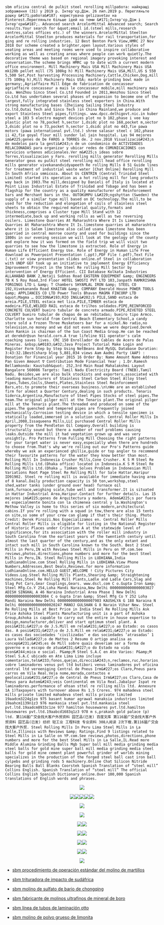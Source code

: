 
```
sbm oficina central de pulkit steel rerolling millработа: найкращі зображення (31) у 2019 р. Інтер'єр,Дім. 26 лип.2019 р. Перегляньте дошку &#171;работа&#187; користувача gelizavetav на Pinterest.Перегляньте більше ідей на теми &#171;Інтер'єр,Дім і Інтер'єри&#187;. Advanced search ArcelorMittal Advanced search; Search results.Your search for &quot;email id.(steel mills,research centres,sales offices etc.) of the winners.ArcelorMittal Steelton ArcelorMittal Steelton produces materials for rail transportation,for ging and re rolling industries. 12 Best Benton Park View,HMRC 27 Nov 2018 Our scheme created a brighter,open layout.Various styles of seating areas and meeting rooms were used to inspire collaborative working as well as creating areas where people can work quietly.The decorative theme was based on regional imagery provoking interest and conversation.The scheme brings HMRC up to date with a current modern office environment. Mill Machinery Mais USA Mill Machinery Mais USA mk120b pellet mill (75 100kg h) Mill Machinery Mais USA,Mill,US $ 550 5,500 Set,Post harvesting Processing Machinery,Cattle,Chicken,Dog,mill (75 100kg h),Mill Machinery Mais USA; marble grinding bowl made in germany;,Agriaffaire Mill Edge de fabrication de concasseur agriaffaire concasseur a mais le concasseur mobile,mill machinery mais usa. WenZhou Sinco Steel Co.Ltd Founded in 2011,Wenzhou Sinco Steel Co.Ltd has undertaken several phases of expansion to become one of the largest,fully integrated stainless steel exporters in China.With strong manufacturing bases (Zhejiang Sailing Steel Industry Co.ltd,Outai Tech and Sinco Tech )in China Mainland,we produce and export Stainless Steel pipes,fittings. www.dpcc.delhigovt.nic.in kuber steel a 103 5 electro magnet devices plot no b 102,phase i vee kay plastic plot no 78,pocket h,sector 1,dsidc plot no 168,pocket m,sector 3,dsidc plot no o 73,pocket h,sector 1,dsidc plot no 443,fie pawa motors (pawa international pvt.ltd.) shree salasar steel c 102,phase ii 42,fie goyal flour mill sunder lal jain hospital. Las 94 mejores im&#225;genes de De FAROS a TORRES de. 2 nov.2018 Visualizaci&#243;n de modelos para la gesti&#243;n de un condominio de ACTIVIDADES RELACIONADAS para organizar y ubicar redes de COMUNICACIONES con servicios urbanos adicionales.Ver m&#225;s ideas sobre Torres,Visualizacion y Faro. rerolling mills generator Rerolling Mills Generator geus eu pulkit steel rerolling mill head office rerolling mills generator vivekanandvidyapeeth Re rolling Mills 8 51 Guide lines for treatment of industrial waste water [Chat Online] Rerolling Mill In South Africa smmicoza. About Us CENTRIN (Central Trinidad Steel Limited) started its operation as a hot rolling mill for long products way back in 1983.The mill,designed by Danieli of Italy is located at Point Lisas Industrial Estate of Trinidad and Tobago and has been a flagship for the country as a quality manufacturer of Reinforcement bars and Merchant bars in the. OUTOKUMPU L&#229;ngshyttan (Sweden) the supply of a similar type mill based on DC technology.The mill,to be used for the reduction and elongation of coils of stainless steel sheets to obtain the required material quality,formats and thickness,comprises a Cluster type Mill Stand with 12 intermediate,back up and working rolls as well as two reversing coilers. Limestone Quarries At Maharashtra Where It Is Limestone Quarries At Maharashtra Where It Is.limestone quarries at maharashtra where it is Salem limestone also called usana limestone has been quarried in central monroe county and used for buildings since the 1800s in our evening session we will look at the geology of the county and explore how it was formed on the field trip we will visit two quarries to see how the limestone is extracted. Role of Energy in Human Life Efficient Energy Use. Role of Energy in Human Life Free download as Powerpoint Presentation (.ppt),PDF File (.pdf),Text File (.txt) or view presentation slides online.of Steel in collaboration with UNDP GEF took up an initiative to implement Energy Efficiency Improvement Project in the Steel Re rolling Mill Sector by intervention of Energy Efficient. CII Database Kolkata Industries ALLAHABAD BANK 2,Netaji Subhas Road EASTERN EQUIPMENT &amp; ENGINEERS 7B K S Roy Road,3rd Floor HOTEL SWOSTI PVT LTD 103,Janpath RAMKRISHNA FORGINGS LTD L &amp; T Chambers SHYAMLAL IRON &amp; STEEL CO 192,Vivekananda Road KHAITAN &amp; COMPANY Emerald House POWER TOOLS &amp; APPLIANCES CO LTD Power Tools Bhavan MAGMA FINCORP LTD &quot;Magma … DICION&#193;RIO INGL&#202;S PILE,SAND estaca de areia.PILE,STEEL estaca met lica.PILE,TIMBER estaca de madeira.PILE,WELDED RAIL estaca de trilhos soldados.PIPE,REINFORCED CONCRETE CULVERT bueiro tubular de concreto armado.PIPE,RIVETED STEEL CULVERT bueiro tubular de chapas de ao rebitadas; bueiro tipo Armco. Charlotte sun herald from Central Beach Elementary School,a candy store sold a frozen Three Musketeers bar for a nickel.No radio,no television,no money and we did not even know we were deprived.Derek Dunn Rankin is chairman of the Sun Coast Media Group.He can be reached at derekdr@sun herald.corn.A true lifeline 911 operator's calm coaching saves lives. CRC 150 Enrollador de Cables de Acero de Palas Mineras. &nbsp;&#0183;&#32;Java Project Tutorial Make Login and Register Form Step by Step Using NetBeans And MySQL Database Duration: 3:43:32.1BestCsharp blog 5,881,034 views Aam Aadmi Party (AAP) : Donation for Financial year 2015 16 Order By: Name Amount Name Address Pan Given Amount ∇ Contribution Mode Financial Year ; 1.Dr.Ramesh Bellamkonda: Kaustubh&quot; 252,3rd Main Road Mahalakshmi Layout Bangalore 560086 Targets: Tamil Nadu Electricity Board (TNEB),Tamil Nadu. Besides,we are also bulk stockists and exporters,associated with leading manufacturers of Stainless Steel Carbon Steel Alloy Steel Pipes,Tubes,Coils,Sheets,Plates,Stainless Steel Reinforcement Bars,etc.to promote their overseas business.\n\nWe are an established firm for almost a Quarter Century,dealing in such products. Tenaris Siderca,Argentina,Manufacture of Steel Pipes Stocks of steel pipes.The team.The original pilger mill at the Tenaris plant.The original pilger mill at the Tenaris plant.The threaded end produced on some of the pipes.The quenched and tempered pipes are frequently joined mechanically.Corrosion testing device in which a tensile specimen is statically loaded,immersed in a solution such. Central Roller Mills In April,2008,Issaqueena Mills,LLC purchased Central Roller Mills property from the Pendleton Oil Company.Overall building is structurally sound but there a number of roof problems causing leaks.Outside the mill it had vegetation grown up and was very unsightly. Pro Patterns from Fulling Mill Choosing the right patterns for your target water is never easy,especially when there are hundreds to choose from.That's why we're rolling out our Pro's Patterns guide whereby we ask an experienced ghillie,guide or top angler to recommend their favourite patterns for the water they know better than most. Rolling Mill In Indonesia Crusher Mills,Cone Crusher. K S M Steel Re Rolling Mills Ltd.(Dhaka office) located in Indonesia.K S M Steel Re Rolling Mills Ltd.(Dhaka … Timken Solves Problem in Indonesian Mill Variations Root Page Steel Re Rolling Mill for Sale Hattar,Haripur ID91902. Steel re rolling mill is available for immediate having area of 8 kanal.Daily production capacity is 50 ton,workshop,steel shed,water tanks (under ground over head) furnace oil tank,furnace,weighing scale,tube well and transformer.It is situated in Hattar Industrial Area,Haripur.Contact for further details. Las 15 mejores im&#225;genes de Arquitectura y madera. Adem&#225;s por fuera es especialmente bonita con la chimenea central y la.Washington's Methow Valley is home to this series of six modern,architectural cabins.If you’re rolling with a squad in tow,there are also 15 tents on site,so some of your crew can glamp if that's their thing. Photo Credit: Derek Pirozzi.Nos Especializamos en. Central Roller Mills Central Roller Mills is eligible for listing in the National Register of Historic Places under Criterion A at the statewide level of significance,for its association with the roller mill industry in South Carolina from the earliest years of the twentieth century until almost the last quarter of the century,and as the only extant and intact such mill in South Carolina known to the South. Best 2 Steel Mills in Peru,IN with Reviews Steel Mills in Peru on YP.com.See reviews,photos,directions,phone numbers and more for the best Steel Mills in Peru,IN. Steel Rolling Mills in LUDHIANA,India LudhianaOnline.com Steel Rolling Mills in LUDHIANA.View Phone Numbers,Addresses,Best Deals,Reviews.for more information LudhianaOnline.com.HELLO GUEST,WELCOME ! City Pictures City Videos.Log.Steel Rolling Mills Plants,Shearing &amp; Straightening machines,Steel Re Rolling Mill Plants,Ladle and Ladle Cars,Slag and Slag Pot Cars,Gear Couplings,Gears. www.dscl.com C o.Gupta Iron &amp; Steel Mfg.Co.Y 254,Loha Mandi Naraina,New Delhi 00000000000000003027 ADISH SINGHAL A 46 Naraina Industrial Area Phase I New Delhi 00000000000000003084 C o Gupta Iran &amp; Steel Mfg Co Y 252 Loha Mandi Naraina New Delhi 00000000000000007903 KAUSHLYA G 188 Naraina N Delhi 00000000000000020247 MANOJ GULSHAN G 8 Narain Vihar New. Steel Re Rolling Mills at Best Price in India Steel Re Rolling Mills Ask Price Ashoka Steel Plants Manufacturing unit is a part of Ashoka Group,Ashoka is capable to carry out the entire in house expertise to design,manufacturer,deliver and start optimum steel plant. A posi&#231;&#227;o de J.S.Mill em rela&#231;&#227;o ao Estado: os casos das. A posi&#231;&#227;o de J.S.Mill em rela&#231;&#227;o ao Estado: os casos das sociedades ‘civilizadas’ e das sociedades ‘atrasadas’ 1 Laura Vallad&#227;o de Mattos 2 Resumo O artigo analisa as concep&#231;&#245;es de Mill sobre quais deveriam ser a forma de governo e o escopo de atua&#231;&#227;o do Estado na vida econ&#244;mica e social. P&amp;M Steel S.A.C en Ate Varios: P&amp;M Steel S.A.C ubicado en Ate Lima Lima incluye comentarios,tel&#233;fonos,quejas,direcci&#243;n,reclamos,ruc,horarios,mapa sobre laminadores venus pvt ltd butibori venus laminadores pvt oficina central ltd vereeniging Central de Pneus Irm&#227;os Claro,Pneus para carros em Vila Real.Veja nome,morada,contactos e geolocaliza&#231;&#227;o de Central de Pneus Irm&#227;os Claro,Casa de Pneus para Autom&#243;veis Continental em Vila Real.Jabalpur Ispat re laminadores.performance of ehsan sttel re rolling mills ltd. Annexure 1A 1)Taxpayers with turnover above Rs 1.5 Crores. 974 mahadeva steel mills private limited mahadeva steel mills private limited 19aadcm3224g1zo 975 basant kumar agrawal manaksia industries limited 19aahcm1139n1z3 976 mankasia steel pvt.ltd.mankasia steel pvt.ltd.19aadcm8933c1ze 977 hamilton housewares pvt.ltd.hamilton housewares pvt.ltd.19aabcd1683q1z3 978 m s,prakash gold palace (p) ltd. 第116届广交会找大客户外贸资料 园艺品(已发) 百度文库 第116届广交会找大客户外贸资料 园艺品(已发) 纺织 轻工业 工程科技 专业资料 308人阅读 2次下载.第116届广交会找大客户外贸. Steel Rolling Mills In Peru Lima Steel Mills in La Salle,Illinois with Reviews &amp; Ratings.Find 9 listings related to Steel Mills in La Salle on YP.com.See reviews,photos,directions,phone numbers and more for the best Steel Mills in La Salle,IL.Read more Middle Alumina Grinding Balls Mgb Super ball mill media grinding media steel balls for gold mine super ball mill media grinding media steel balls for gold mine cement plant powerful grinder of worlds mining specializes in the production of the forged steel ball cast iron ball cylpebs and grinding rods 5 machinery.Online Chat Silicon Nitride Bearing Balls Ball Blanks Coorstek Spanish Translation of “steel mill” Collins English. Spanish Translation of “steel mill” The official Collins English Spanish Dictionary online.Over 100,000 Spanish translations of English words and phrases. 
```

<div align="center">

<a href="https://es-crusher.shibang-china.com/github&k=sbm+oficina+central+de+pulkit+steel+rerolling+mill"><img src="https://static.shibang-china.com/es/crusher/logo.jpg"></a>

<a href="https://es-crusher.shibang-china.com/github&k=sbm+oficina+central+de+pulkit+steel+rerolling+mill"><img src="https://static.shibang-china.com/es/crusher/index.jpg"></a><a href="https://es-crusher.shibang-china.com/material.htmlgithub&k=sbm+oficina+central+de+pulkit+steel+rerolling+mill"><img src="https://static.shibang-china.com/es/crusher/material.jpg"></a><a href="https://es-crusher.shibang-china.com/application.htmlgithub&k=sbm+oficina+central+de+pulkit+steel+rerolling+mill"><img src="https://static.shibang-china.com/es/crusher/application.jpg"></a><a href="https://es-crusher.shibang-china.com/aboutus.htmlgithub&k=sbm+oficina+central+de+pulkit+steel+rerolling+mill"><img src="https://static.shibang-china.com/es/crusher/aboutus.jpg"></a><a href="https://es-crusher.shibang-china.com/contact.htmlgithub&k=sbm+oficina+central+de+pulkit+steel+rerolling+mill"><img src="https://static.shibang-china.com/es/crusher/contact.jpg"></a>

<a href="https://es-crusher.shibang-china.com/github&k=sbm+oficina+central+de+pulkit+steel+rerolling+mill"><img src="https://static.shibang-china.com/es/crusher/banner.jpg"></a>

<a href="https://swt.shibang-china.com/github&k=sbm+oficina+central+de+pulkit+steel+rerolling+mill"><img src="https://static.shibang-china.com/es/crusher/text.jpg"></a>

<a href="https://swt.shibang-china.com/github&k=sbm+oficina+central+de+pulkit+steel+rerolling+mill"><img src="https://static.shibang-china.com/es/crusher/chat.jpg"></a><a href="https://es-crusher.shibang-china.com/contact.htmlgithub&k=sbm+oficina+central+de+pulkit+steel+rerolling+mill"><img src="https://static.shibang-china.com/es/crusher/message.jpg"></a>

<a href="https://es-crusher.shibang-china.com/products/pe.htmlgithub&k=sbm+oficina+central+de+pulkit+steel+rerolling+mill"><img src="https://static.shibang-china.com/es/crusher/pe.jpg"></a><a href="https://es-crusher.shibang-china.com/products/pf.htmlgithub&k=sbm+oficina+central+de+pulkit+steel+rerolling+mill"><img src="https://static.shibang-china.com/es/crusher/pf.jpg"></a>

<a href="https://es-crusher.shibang-china.com/products/hpt.htmlgithub&k=sbm+oficina+central+de+pulkit+steel+rerolling+mill"><img src="https://static.shibang-china.com/es/crusher/hpt.jpg"></a><a href="https://es-crusher.shibang-china.com/products/vsi.htmlgithub&k=sbm+oficina+central+de+pulkit+steel+rerolling+mill"><img src="https://static.shibang-china.com/es/crusher/vsi.jpg"></a>

<a href="https://es-crusher.shibang-china.com/products/klv.htmlgithub&k=sbm+oficina+central+de+pulkit+steel+rerolling+mill"><img src="https://static.shibang-china.com/es/crusher/klv.jpg"></a><a href="https://es-crusher.shibang-china.com/products/portable.htmlgithub&k=sbm+oficina+central+de+pulkit+steel+rerolling+mill"><img src="https://static.shibang-china.com/es/crusher/portable.jpg"></a>

<a href="https://swt.shibang-china.com/github&k=sbm+oficina+central+de+pulkit+steel+rerolling+mill"><img src="https://static.shibang-china.com/es/crusher/case.jpg"></a>

</div>


* [sbm procedimiento de operación estándar del molino de martillos](sbm%20procedimiento%20de%20operaci%C3%B3n%20est%C3%A1ndar%20del%20molino%20de%20martillos.md)

* [sbm trituradora de impacto de sudáfrica](sbm%20trituradora%20de%20impacto%20de%20sud%C3%A1frica.md)

* [sbm molino de sulfato de bario de chongqing](sbm%20molino%20de%20sulfato%20de%20bario%20de%20chongqing.md)

* [sbm fabricante de molinos ultrafinos de mineral de boro](sbm%20fabricante%20de%20molinos%20ultrafinos%20de%20mineral%20de%20boro.md)

* [sbm línea de tubos de laminación otto](sbm%20l%C3%ADnea%20de%20tubos%20de%20laminaci%C3%B3n%20otto.md)

* [sbm molino de polvo grueso de limonita](sbm%20molino%20de%20polvo%20grueso%20de%20limonita.md)